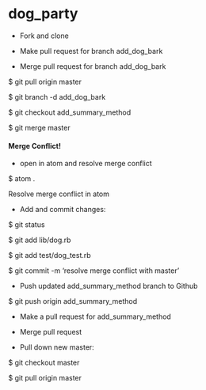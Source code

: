 # dog_party

* Fork and clone

* Make pull request for branch add_dog_bark
* Merge pull request for branch add_dog_bark


$ git pull origin master

$ git branch -d add_dog_bark

$ git checkout add_summary_method

$ git merge master


#### Merge Conflict!

* open in atom and resolve merge conflict

 $ atom .

Resolve merge conflict in atom

* Add and commit changes:

$ git status

$ git add lib/dog.rb

$ git add test/dog_test.rb

$ git commit -m ‘resolve merge conflict with master’

* Push updated add_summary_method branch to Github

$ git push origin add_summary_method

* Make a pull request for add_summary_method
* Merge pull request

* Pull down new master:

$ git checkout master

$ git pull origin master
